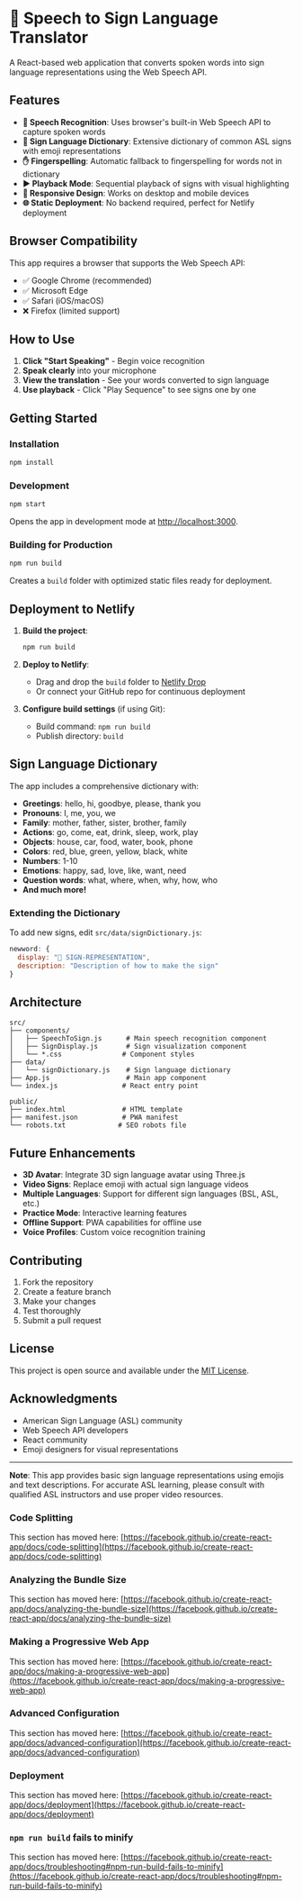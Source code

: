# 🤟 Speech to Sign Language Translator

A React-based web application that converts spoken words into sign language representations using the Web Speech API.

## Features

- **🎤 Speech Recognition**: Uses browser's built-in Web Speech API to capture spoken words
- **🤟 Sign Language Dictionary**: Extensive dictionary of common ASL signs with emoji representations
- **✋ Fingerspelling**: Automatic fallback to fingerspelling for words not in dictionary
- **▶️ Playback Mode**: Sequential playback of signs with visual highlighting
- **📱 Responsive Design**: Works on desktop and mobile devices
- **🌐 Static Deployment**: No backend required, perfect for Netlify deployment

## Browser Compatibility

This app requires a browser that supports the Web Speech API:
- ✅ Google Chrome (recommended)
- ✅ Microsoft Edge
- ✅ Safari (iOS/macOS)
- ❌ Firefox (limited support)

## How to Use

1. **Click "Start Speaking"** - Begin voice recognition
2. **Speak clearly** into your microphone
3. **View the translation** - See your words converted to sign language
4. **Use playback** - Click "Play Sequence" to see signs one by one

## Getting Started

### Installation

```bash
npm install
```

### Development

```bash
npm start
```

Opens the app in development mode at [http://localhost:3000](http://localhost:3000).

### Building for Production

```bash
npm run build
```

Creates a `build` folder with optimized static files ready for deployment.

## Deployment to Netlify

1. **Build the project**:
   ```bash
   npm run build
   ```

2. **Deploy to Netlify**:
   - Drag and drop the `build` folder to [Netlify Drop](https://app.netlify.com/drop)
   - Or connect your GitHub repo for continuous deployment

3. **Configure build settings** (if using Git):
   - Build command: `npm run build`
   - Publish directory: `build`

## Sign Language Dictionary

The app includes a comprehensive dictionary with:

- **Greetings**: hello, hi, goodbye, please, thank you
- **Pronouns**: I, me, you, we
- **Family**: mother, father, sister, brother, family
- **Actions**: go, come, eat, drink, sleep, work, play
- **Objects**: house, car, food, water, book, phone
- **Colors**: red, blue, green, yellow, black, white
- **Numbers**: 1-10
- **Emotions**: happy, sad, love, like, want, need
- **Question words**: what, where, when, why, how, who
- **And much more!**

### Extending the Dictionary

To add new signs, edit `src/data/signDictionary.js`:

```javascript
newword: {
  display: "🤟 SIGN-REPRESENTATION",
  description: "Description of how to make the sign"
}
```

## Architecture

```
src/
├── components/
│   ├── SpeechToSign.js      # Main speech recognition component
│   ├── SignDisplay.js       # Sign visualization component
│   └── *.css               # Component styles
├── data/
│   └── signDictionary.js    # Sign language dictionary
├── App.js                   # Main app component
└── index.js                # React entry point

public/
├── index.html              # HTML template
├── manifest.json           # PWA manifest
└── robots.txt             # SEO robots file
```

## Future Enhancements

- **3D Avatar**: Integrate 3D sign language avatar using Three.js
- **Video Signs**: Replace emoji with actual sign language videos
- **Multiple Languages**: Support for different sign languages (BSL, ASL, etc.)
- **Practice Mode**: Interactive learning features
- **Offline Support**: PWA capabilities for offline use
- **Voice Profiles**: Custom voice recognition training

## Contributing

1. Fork the repository
2. Create a feature branch
3. Make your changes
4. Test thoroughly
5. Submit a pull request

## License

This project is open source and available under the [MIT License](LICENSE).

## Acknowledgments

- American Sign Language (ASL) community
- Web Speech API developers
- React community
- Emoji designers for visual representations

---

**Note**: This app provides basic sign language representations using emojis and text descriptions. For accurate ASL learning, please consult with qualified ASL instructors and use proper video resources.

### Code Splitting

This section has moved here: [https://facebook.github.io/create-react-app/docs/code-splitting](https://facebook.github.io/create-react-app/docs/code-splitting)

### Analyzing the Bundle Size

This section has moved here: [https://facebook.github.io/create-react-app/docs/analyzing-the-bundle-size](https://facebook.github.io/create-react-app/docs/analyzing-the-bundle-size)

### Making a Progressive Web App

This section has moved here: [https://facebook.github.io/create-react-app/docs/making-a-progressive-web-app](https://facebook.github.io/create-react-app/docs/making-a-progressive-web-app)

### Advanced Configuration

This section has moved here: [https://facebook.github.io/create-react-app/docs/advanced-configuration](https://facebook.github.io/create-react-app/docs/advanced-configuration)

### Deployment

This section has moved here: [https://facebook.github.io/create-react-app/docs/deployment](https://facebook.github.io/create-react-app/docs/deployment)

### `npm run build` fails to minify

This section has moved here: [https://facebook.github.io/create-react-app/docs/troubleshooting#npm-run-build-fails-to-minify](https://facebook.github.io/create-react-app/docs/troubleshooting#npm-run-build-fails-to-minify)
